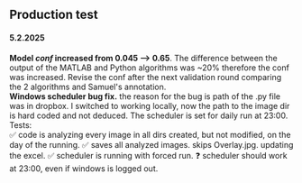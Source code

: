 ## Production test

#### 5.2.2025
**Model *conf* increased from 0.045 --> 0.65**. The difference between the output of the MATLAB and Python algorithms was ~20% therefore the conf was increased. Revise the conf after the next validation round comparing the 2 algorithms and Samuel's annotation. <br>
**Windows scheduler bug fix.** the reason for the bug is path of the .py file was in dropbox. I switched to working locally, now the path to the image dir is hard coded and not deduced. The scheduler is set for daily run at 23:00. <br>
Tests: <br>
:white_check_mark: code is analyzing every image in all dirs created, but not modified, on the day of the running.
:white_check_mark: saves all analyzed images. skips Overlay.jpg. updating the excel.
:white_check_mark: scheduler is running with forced run.
:question: scheduler should work at 23:00, even if windows is logged out.

